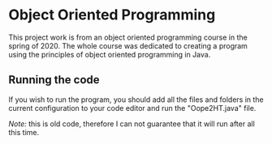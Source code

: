 # Object Oriented Programming
This project work is from an object oriented programming course in the spring of 2020. 
The whole course was dedicated to creating a program using the principles of object oriented programming in Java.

## Running the code
If you wish to run the program, you should add all the files and folders in the current configuration to 
your code editor and run the "Oope2HT.java" file. 

*Note:* this is old code, therefore I can not guarantee that it will run after all this time.
